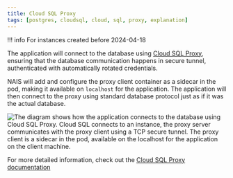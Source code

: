 ```yaml
---
title: Cloud SQL Proxy
tags: [postgres, cloudsql, cloud, sql, proxy, explanation]
---
```


!!! info
    For instances created before 2024-04-18

The application will connect to the database using [Cloud SQL Proxy](https://cloud.google.com/sql/docs/postgres/sql-proxy), ensuring that the database communication happens in secure tunnel, authenticated with automatically rotated credentials.

NAIS will add and configure the proxy client container as a sidecar in the pod, making it available on `localhost` for the application. The application will then connect to the proxy using standard database protocol just as if it was the actual database.

![The diagram shows how the application connects to the database using Cloud SQL Proxy. Cloud SQL connects to an instance, the proxy server communicates with the proxy client using a TCP secure tunnel. The proxy client is a sidecar in the pod,  available on the localhost for the application on the client machine.](../../../assets/sqlproxy.svg)

For more detailed information, check out the [Cloud SQL Proxy documentation](https://cloud.google.com/sql/docs/postgres/sql-proxy)
